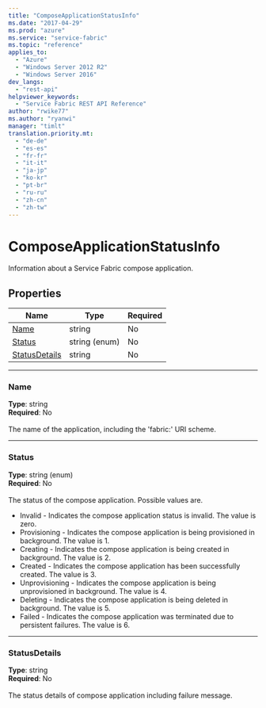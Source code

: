 ```yaml
---
title: "ComposeApplicationStatusInfo"
ms.date: "2017-04-29"
ms.prod: "azure"
ms.service: "service-fabric"
ms.topic: "reference"
applies_to: 
  - "Azure"
  - "Windows Server 2012 R2"
  - "Windows Server 2016"
dev_langs: 
  - "rest-api"
helpviewer_keywords: 
  - "Service Fabric REST API Reference"
author: "rwike77"
ms.author: "ryanwi"
manager: "timlt"
translation.priority.mt: 
  - "de-de"
  - "es-es"
  - "fr-fr"
  - "it-it"
  - "ja-jp"
  - "ko-kr"
  - "pt-br"
  - "ru-ru"
  - "zh-cn"
  - "zh-tw"
---
```

# ComposeApplicationStatusInfo

Information about a Service Fabric compose application.

## Properties
| Name | Type | Required |
| --- | --- | --- |
| [Name](#name) | string | No |
| [Status](#status) | string (enum) | No |
| [StatusDetails](#statusdetails) | string | No |

____
### Name
__Type__: string <br/>
__Required__: No<br/>
<br/>
The name of the application, including the 'fabric:' URI scheme.

____
### Status
__Type__: string (enum) <br/>
__Required__: No<br/>
<br/>
The status of the compose application. Possible values are.

- Invalid - Indicates the compose application status is invalid. The value is zero.
- Provisioning - Indicates the compose application is being provisioned in background. The value is 1.
- Creating - Indicates the compose application is being created in background. The value is 2.
- Created - Indicates the compose application has been successfully created. The value is 3.
- Unprovisioning - Indicates the compose application is being unprovisioned in background. The value is 4.
- Deleting - Indicates the compose application is being deleted in background. The value is 5.
- Failed - Indicates the compose application was terminated due to persistent failures. The value is 6.


____
### StatusDetails
__Type__: string <br/>
__Required__: No<br/>
<br/>
The status details of compose application including failure message.
